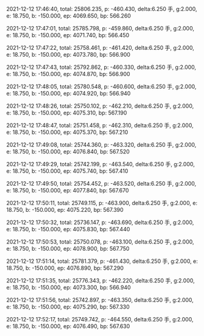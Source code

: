 2021-12-12 17:46:40, total: 25806.235, p: -460.430, delta:6.250 手, g:2.000, e: 18.750, b: -150.000, ep: 4069.650, bp: 566.260

2021-12-12 17:47:01, total: 25785.798, p: -459.860, delta:6.250 手, g:2.000, e: 18.750, b: -150.000, ep: 4071.740, bp: 566.450

2021-12-12 17:47:22, total: 25758.461, p: -461.420, delta:6.250 手, g:2.000, e: 18.750, b: -150.000, ep: 4073.780, bp: 566.900

2021-12-12 17:47:43, total: 25792.862, p: -460.330, delta:6.250 手, g:2.000, e: 18.750, b: -150.000, ep: 4074.870, bp: 566.900

2021-12-12 17:48:05, total: 25780.548, p: -460.600, delta:6.250 手, g:2.000, e: 18.750, b: -150.000, ep: 4074.920, bp: 566.940

2021-12-12 17:48:26, total: 25750.102, p: -462.210, delta:6.250 手, g:2.000, e: 18.750, b: -150.000, ep: 4075.310, bp: 567.190

2021-12-12 17:48:47, total: 25751.458, p: -462.310, delta:6.250 手, g:2.000, e: 18.750, b: -150.000, ep: 4075.370, bp: 567.210

2021-12-12 17:49:08, total: 25744.360, p: -463.320, delta:6.250 手, g:2.000, e: 18.750, b: -150.000, ep: 4076.840, bp: 567.520

2021-12-12 17:49:29, total: 25742.199, p: -463.540, delta:6.250 手, g:2.000, e: 18.750, b: -150.000, ep: 4075.740, bp: 567.410

2021-12-12 17:49:50, total: 25754.452, p: -463.520, delta:6.250 手, g:2.000, e: 18.750, b: -150.000, ep: 4077.840, bp: 567.670

2021-12-12 17:50:11, total: 25749.115, p: -463.900, delta:6.250 手, g:2.000, e: 18.750, b: -150.000, ep: 4075.220, bp: 567.390

2021-12-12 17:50:32, total: 25736.147, p: -463.690, delta:6.250 手, g:2.000, e: 18.750, b: -150.000, ep: 4075.830, bp: 567.440

2021-12-12 17:50:53, total: 25750.078, p: -463.100, delta:6.250 手, g:2.000, e: 18.750, b: -150.000, ep: 4078.900, bp: 567.750

2021-12-12 17:51:14, total: 25781.379, p: -461.430, delta:6.250 手, g:2.000, e: 18.750, b: -150.000, ep: 4076.890, bp: 567.290

2021-12-12 17:51:35, total: 25776.343, p: -462.220, delta:6.250 手, g:2.000, e: 18.750, b: -150.000, ep: 4073.300, bp: 566.940

2021-12-12 17:51:56, total: 25742.897, p: -463.350, delta:6.250 手, g:2.000, e: 18.750, b: -150.000, ep: 4075.290, bp: 567.330

2021-12-12 17:52:17, total: 25749.742, p: -464.550, delta:6.250 手, g:2.000, e: 18.750, b: -150.000, ep: 4076.490, bp: 567.630